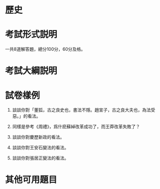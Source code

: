 # 歷史

<!-- toc -->

# 考試形式説明

一共8道解答題，總分100分，60分及格。

# 考試大綱説明


# 試卷樣例

1. 談談你對「董狐，古之良史也，書法不隱。趙宣子，古之良大夫也，為法受惡。」的看法。

2. 同樣是參考《周禮》，爲什麽蘇綽改革成功了，而王莽改革失敗了？

3. 談談你對慶歷新政的看法。

4. 談談你對王安石變法的看法。

5. 談談你對張居正變法的看法。

# 其他可用題目